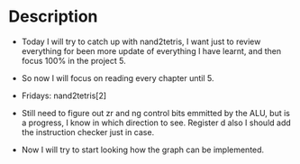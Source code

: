 # Description

- Today I will try to catch up with
  nand2tetris, I want just to review
  everything for been more update of 
  everything I have learnt, and then
  focus 100% in the project 5.

- So now I will focus on reading every
  chapter until 5.
- Fridays:  nand2tetris[2]

- Still need to figure out zr and ng 
  control bits emmitted by the ALU, but 
  is a progress, I know in which direction
  to see. Register d also I should add the 
  instruction checker just in case.

- Now I will try to start looking how the graph
  can be implemented.

